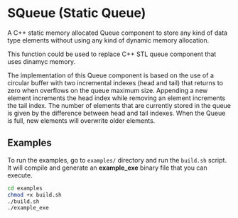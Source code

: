 # SQueue (Static Queue)

A C++ static memory allocated Queue component to store any kind of data type elements without using any kind of dynamic memory allocation.

This function could be used to replace C++ STL queue component that uses dinamyc memory.

The implementation of this Queue component is based on the use of a circular buffer with two incremental indexes (head and tail) that returns to zero when overflows on the queue maximum size. Appending a new element increments the head index while removing an element increments the tail index. The number of elements that are currently stored in the queue is given by the difference between head and tail indexes. When the Queue is full, new elements will overwrite older elements.

## Examples

To run the examples, go to `examples/` directory and run the `build.sh` script. It will compile and generate an **example_exe** binary file that you can execute.

```bash
cd examples
chmod +x build.sh
./build.sh
./example_exe
```
